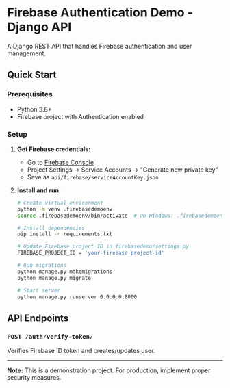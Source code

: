 # Firebase Authentication Demo - Django API

A Django REST API that handles Firebase authentication and user management.

## Quick Start

### Prerequisites
- Python 3.8+
- Firebase project with Authentication enabled

### Setup

1. **Get Firebase credentials:**
   - Go to [Firebase Console](https://console.firebase.google.com/)
   - Project Settings → Service Accounts → "Generate new private key"
   - Save as `api/firebase/serviceAccountKey.json`

2. **Install and run:**
   ```bash
   # Create virtual environment
   python -m venv .firebasedemoenv
   source .firebasedemoenv/bin/activate  # On Windows: .firebasedemoenv\Scripts\activate
   
   # Install dependencies
   pip install -r requirements.txt
   
   # Update Firebase project ID in firebasedemo/settings.py
   FIREBASE_PROJECT_ID = 'your-firebase-project-id'
   
   # Run migrations
   python manage.py makemigrations
   python manage.py migrate
   
   # Start server
   python manage.py runserver 0.0.0.0:8000
   ```

## API Endpoints

### `POST /auth/verify-token/`
Verifies Firebase ID token and creates/updates user.

---

**Note:** This is a demonstration project. For production, implement proper security measures. 